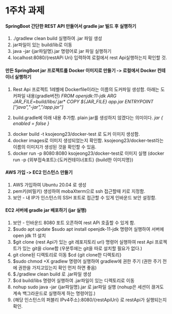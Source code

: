 # 1주차 과제



#### SpringBoot 간단한 REST API 만들어서 gradle jar 빌드 후 실행하기

1) ./gradlew clean build 실행하여 .jar 파일 생성
2) jar파일이 있는 build/lib로 이동
3) java -jar {jar파일명}.jar 명령어로 jar 파일 실행하기
4) localhost:8080/{restAPi Uri} 입력하여 로컬에서 rest Api실행하는지 확인할 것.



#### 만든 SpringBoot jar 프로젝트를 Docker 이미지로 만들기 -> 로컬에서 Docker 컨테이너 실행하기

1) Rest Api 프로젝트 1레벨에 Dockerfile이라는 이름의 도커파일 생성함. 아래는 도커파일 내용(gradle버전)
	*FROM openjdk:11-jdk*
	*ARG JAR_FILE=build/libs/*.jar*
	*COPY ${JAR_FILE} app.jar*
	*ENTRYPOINT ["java","-jar","/app.jar"]*

2. build.gradle에 아래 내용 추가함. plain jar를 생성하지 않겠다는 의미이다.
   	*jar {*
   		*enabled = false*
   	*}*

3) docker build -t ksojeong23/docker-test 로 도커 이미지 생성함.
4) docker images로 이미지 생성되었는지 확인함. ksojeong23/docker-test라는 이름의 이미지가 생성된 것을 확인할 수 있음.
5) docker run -p 8080:8080 ksojeong23/docker-test로 이미지 실행 (docker run -p {외부접속포트}:{도커컨테이너포트} {build한 이미지명})



#### AWS 가입 -> EC2 인스턴스 만들기

1) AWS 가입하여 Ubuntu 20.04 로 생성
2) pem키(비밀키) 생성하여 mobaXterm으로 ssh 접근할때 키로 지정함.
3) 보안 - 내 IP가 인스턴스의 SSH 포트로 접근할 수 있게 인바운드 보안 설정함.



#### EC2 서버에 gradle jar 배포하기 (jar 실행)

1) 보안 - 인바운드 8080 포트 오픈하여 rest APi 호출할 수 있게 함.
2) $sudo apt update $sudo apt install openjdk-11-jdk 명령어 실행하여 서버에 open jdk 11 설치 
3) $git clone {rest Api가 있는 git 레포지토리 url} 명령어 실행하여 rest Api 프로젝트가 있는 git을 clone함 (우분투에는 git을 따로 설치할 필요가 없다.)
4) git clone된 디렉토리로 이동 $cd {git clone한 디렉토리}
5) $sudo chmod +X gradlew 명령어 실행하여 gradlew에 권한 주기 (권한 주기 전에 권한을 가지고있는지 확인 먼저 하면 좋음)
6) $./gradlew clean build 로 .jar파일 생성
7) $cd build/libs 명령어 실행하여 .jar파일이 있는 디렉토리로 이동
8) nohup sudo java -jar {jar파일명}.jar 로 jar파일 실행 (nohup은 세션이 끊겨도 계속 백그라운드로 실행하게 하는 명령어임.)
9) {해당 인스턴스의 퍼블리 IPv4주소}:8080/{restApiUri} 로 restApi가 실행되는지 확인.

